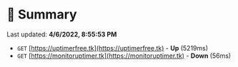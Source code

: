 # 📖 Summary
Last updated: **4/6/2022, 8:55:53 PM**

- `GET` [https://uptimerfree.tk](https://uptimerfree.tk) - **Up** (5219ms)
- `GET` [https://monitoruptimer.tk](https://monitoruptimer.tk) - **Down** (56ms)
